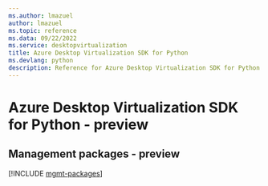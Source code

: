 ```yaml
---
ms.author: lmazuel
author: lmazuel
ms.topic: reference
ms.data: 09/22/2022
ms.service: desktopvirtualization
title: Azure Desktop Virtualization SDK for Python
ms.devlang: python
description: Reference for Azure Desktop Virtualization SDK for Python
---
```

# Azure Desktop Virtualization SDK for Python - preview

## Management packages - preview
[!INCLUDE [mgmt-packages](desktop-virtualization-mgmt-index.md)]